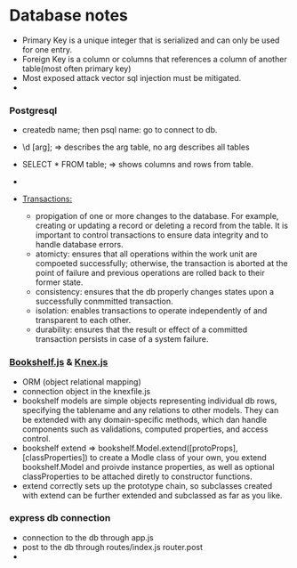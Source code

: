 # Database notes    

  * Primary Key is a unique integer that is serialized and can only be used for one entry.  
  * Foreign Key is a column or columns that references a column of another table(most often primary key)  
  * Most exposed attack vector sql injection  must be mitigated.  
  * 

### Postgresql  
  
  * createdb name;  then psql name: go to connect to db.  
  * \d [arg]; => describes the arg table, no arg describes all tables  
  * SELECT * FROM table; => shows columns and rows from table.  
  *   
  
  * [Transactions:](http://www.tutorialspoint.com/postgresql/postgresql_transactions.htm)  
    * propigation of one or more changes to the database. For example, creating or updating a record or deleting a record from the table. It is important to control transactions to ensure data integrity and to handle database errors.  
    * atomicty: ensures that all operations within the work unit are compoeted successfully; otherwise, the transaction is aborted at the point of failure and previous operations are rolled back to their former state.  
    * consistency: ensures that the db properly changes states upon a successfully conmmitted transaction.  
    * isolation: enables transactions to operate independently of and transparent to each other.  
    * durability: ensures that the result or effect of a committed transaction persists in case of a system failure.  

### [Bookshelf.js](http://bookshelfjs.org/) & [Knex.js](http://bookshelfjs.org/)  
  * ORM (object relational mapping)  
  * connection object in the knexfile.js  
  * bookshelf models are simple objects representing individual db rows, specifying the tablename and any relations to other models. They can be extended with any domain-specific methods, which dan handle components such as validations, computed properties, and access control.  
  * bookshelf extend => bookshelf.Model.extend([protoProps], [classProperties])  to create a Modle class of your own, you extend bookshelf.Model and proivde instance properties, as well as optional classProperties to be attached diretly to constructor functions.  
  * extend correctly sets up the prototype chain, so subclasses created with extend can be further extended and subclassed as far as you like.  
  
### express db connection  

  * connection to the db through app.js  
  * post to the db through routes/index.js router.post  
  * 
